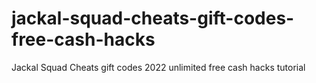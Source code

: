 # jackal-squad-cheats-gift-codes-free-cash-hacks
Jackal Squad Cheats gift codes 2022 unlimited free cash hacks tutorial
